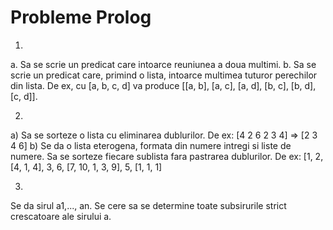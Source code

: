 # Probleme Prolog

1.
 a. Sa se scrie un predicat care intoarce reuniunea a doua multimi.
 b. Sa se scrie un predicat care, primind o lista, intoarce multimea 
 tuturor perechilor din lista. De ex, cu [a, b, c, d] va produce
 [[a, b], [a, c], [a, d], [b, c], [b, d], [c, d]].

2. 
 a) Sa se sorteze o lista cu eliminarea dublurilor. De ex: [4 2 6 2 3 4] => [2 
 3 4 6]
 b) Se da o lista eterogena, formata din numere intregi si liste de numere. Sa 
 se sorteze fiecare sublista fara pastrarea dublurilor. De ex:
 [1, 2, [4, 1, 4], 3, 6, [7, 10, 1, 3, 9], 5, [1, 1, 1]

3.
 Se da sirul a1,..., an. Se cere sa se determine toate subsirurile strict 
 crescatoare ale sirului a.